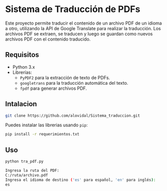 # Sistema de Traducción de PDFs

Este proyecto permite traducir el contenido de un archivo PDF de un idioma a otro, utilizando la API de Google Translate para realizar la traducción. Los archivos PDF se extraen, se traducen y luego se guardan como nuevos archivos PDF con el contenido traducido.

## Requisitos

- Python 3.x
- Librerías:
  - `PyPDF2` para la extracción de texto de PDFs.
  - `googletrans` para la traducción automática del texto.
  - `fpdf` para generar archivos PDF.

## Intalacion
```bash
git clone https://github.com/alovidal/Sistema_traduccion.git
```

Puedes instalar las librerias usando `pip`:

```bash
pip install -r requerimientos.txt
```
## Uso

```bash
python tra_pdf.py
```
```bash
Ingresa la ruta del PDF:
C:/ruta/archivo.pdf
Ingresa el idioma de destino ('es' para español, 'en' para inglés):
es
```

